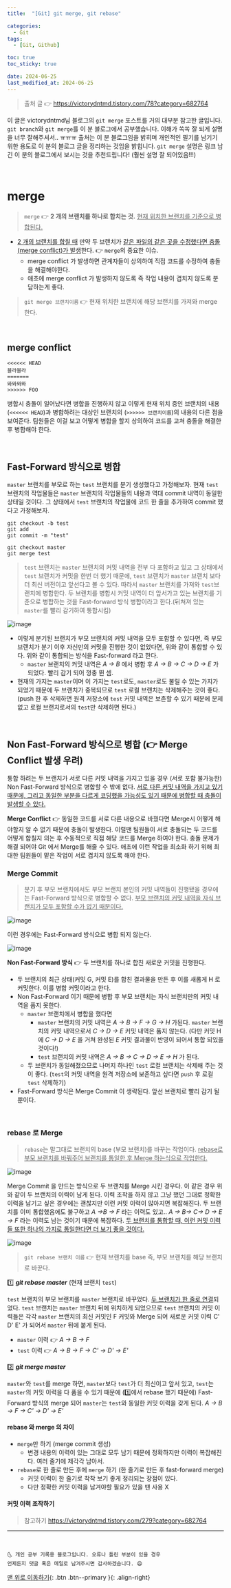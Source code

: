 ```yaml
---
title:  "[Git] git merge, git rebase" 

categories:
  - Git
tags:
  - [Git, Github]

toc: true
toc_sticky: true

date: 2024-06-25
last_modified_at: 2024-06-25
---
```


> 출처 글 👉 <https://victorydntmd.tistory.com/78?category=682764>

이 글은 victorydntmd님 블로그의 `git merge` 포스트를 거의 대부분 참고한 글입니다. `git branch`와 `git merge`를 이 분 블로그에서 공부했습니다. 이해가 쏙쏙 잘 되게 설명을 너무 잘해주셔서.. ㅠㅠㅠ 출처는 이 분 블로그임을 밝히며 개인적인 필기를 남기기 위한 용도로 이 분의 블로그 글을 정리하는 것임을 밝힙니다. `git merge` 설명은 링크 남긴 이 분의 블로그에서 보시는 것을 추천드립니다! (훨씬 설명 잘 되어있음!!!)

<br>

# merge

> `merge` 👉 **2 개의 브랜치를 하나로 합치는 것.** <u>현재 위치한 브랜치를 기준으로 병합된다.</u>

- <u>2 개의 브랜치를 합칠 때</u> 만약 두 브랜치가 <u>같은 파일의 같은 곳을 수정했다면 충돌(merge conflict)가 발생</u>한다. 👉 `merge`의 중요한 이슈.
  - merge conflict 가 발생하면 관계자들이 상의하여 직접 코드를 수정하여 충돌을 해결해야한다.
  - 애초에 merge conflict 가 발생하지 않도록 즉 작업 내용이 겹치지 않도록 분담하는게 좋다.

> `git merge 브랜치이름` 👉 현재 위치한 브랜치에 해당 브랜치를 가져와 merge 한다.

<br>

## merge conflict

```
<<<<<< HEAD
블라블라
=======
뫄뫄뫄뫄
>>>>>> FOO
```

병합시 충돌이 일어났다면 병합을 진행하지 않고 이렇게 현재 위치 중인 브랜치의 내용 (`<<<<<< HEAD`)과 병합하려는 대상인 브랜치의 (`>>>>>> 브랜치이름`)의 내용의 다른 점을 보여준다. 팀원들은 이걸 보고 어떻게 병합을 할지 상의하여 코드를 고쳐 충돌을 해결한 후 병합해야 한다.


<br>

## Fast-Forward 방식으로 병합

`master` 브랜치를 부모로 하는 `test` 브랜치를 분기 생성했다고 가정해보자. 현재 `test` 브랜치의 작업물들은 `master` 브랜치의 작업물들의 내용과 역대 commit 내역이 동일한 상태일 것이다. 그 상태에서 `test` 브랜치의 작업물에 코드 한 줄을 추가하여 commit 했다고 가정해보자. 

```
git checkout -b test
git add
git commit -m "test"

git checkout master
git merge test
```

> `test` 브랜치는 `master` 브랜치의 커밋 내역을 전부 다 포함하고 있고 그 상태에서 `test` 브랜치가 커밋을 한번 더 했기 때문에, `test` 브랜치가 `master` 브랜치 보다 더 최신 버전이고 앞선다고 볼 수 있다. 따라서 `master` 브랜치를 가져와 `test`브랜치에 병합한다. 두 브랜치를 병합시 커밋 내역이 더 앞서가고 있는 브랜치를 기준으로 병합하는 것을 Fast-forward 방식 병합이라고 한다.(뒤쳐져 있는 `master`를 빨리 감기하여 통합시킴)

![image](https://user-images.githubusercontent.com/42318591/100306682-449ca700-2fe7-11eb-91da-3ad2cff50389.png)

- 이렇게 분기된 브랜치가 부모 브랜치의 커밋 내역을 모두 포함할 수 있다면, 즉 부모 브랜치가 분기 이후 자신만의 커밋을 진행한 것이 없었다면, 위와 같이 통합할 수 있다. 위와 같이 통합되는 방식을 Fast-forward 라고 한다.
  - `master` 브랜치의 커밋 내역은 *A -> B* 에서 병합 후 *A -> B -> C -> D -> E* 가 되었다. 빨리 감기 되어 껑충 뛴 셈. 
- 현재의 가지는 `master`이며 이 가지는 `test`로도, `master`로도 불릴 수 있는 가지가 되었기 때문에 두 브랜치가 중복되므로 `test` 로컬 브랜치는 삭제해주는 것이 좋다. (push 한 후 삭제하면 원격 저장소에 `test` 커밋 내역은 보존할 수 있기 때문에 문제 없고 로컬 브랜치로서의 `test`만 삭제하면 된다.)


<br>

## Non Fast-Forward 방식으로 병합 (👉 Merge Conflict 발생 우려)

통합 하려는 두 브랜치가 서로 다른 커밋 내역을 가지고 있을 경우 (서로 포함 불가능한) Non Fast-Forward 방식으로 병합할 수 밖에 없다. <u>서로 다른 커밋 내역을 가지고 있기 때문에, 그리고 동일한 부분을 다르게 코딩했을 가능성도 있기 때문에 병합할 때 충돌이 발생할 수 있다.</u>

**Merge Conflict** 👉 동일한 코드를 서로 다른 내용으로 바꿨다면 Merge시 어떻게 해야할지 알 수 없기 때문에 충돌이 발생한다. 이럴땐 팀원들이 서로 충돌되는 두 코드를 어떻게 합칠지 의논 후 수동적으로 직접 해당 코드를 Merge 하여야 한다. 충돌 문제가 해결 되어야 Git 에서 Merge를 해줄 수 있다. 애초에 이런 작업을 최소화 하기 위해 최대한 팀원들이 맡은 작업이 서로 겹치지 않도록 해야 한다.

### Merge Commit

> 분기 후 부모 브랜치에서도 부모 브랜치 본인의 커밋 내역들이 진행됐을 경우에는 Fast-Forward 방식으로 병합할 수 없다. <u>부모 브랜치의 커밋 내역을 자식 브랜치가 모두 포함할 수가 없기 때문이다.</u>

![image](https://user-images.githubusercontent.com/42318591/100307294-d0fb9980-2fe8-11eb-975a-c7297888703d.png)

이런 경우에는 Fast-Forward 방식으로 병합 되지 않는다. 

![image](https://user-images.githubusercontent.com/42318591/100307301-d5c04d80-2fe8-11eb-8ebf-8c27a0c6bc21.png)

**Non Fast-Forward 방식** 👉 두 브랜치를 하나로 합친 새로운 커밋을 진행한다. 

- 두 브랜치의 최근 상태(커밋 G, 커밋 E)를 합친 결과물을 만든 후 이를 새롭게 H 로 커밋한다. 이를 병합 커밋이라고 한다.
- Non Fast-Forward 이기 때문에 병합 후 부모 브랜치는 자식 브랜치만의 커밋 내역을 품지 못한다. 
  - `master` 브랜치에서 병합을 했다면 
    - `master` 브랜치의 커밋 내역은 *A -> B -> F -> G -> H* 가된다. `master` 브랜치의 커밋 내역으로서 *C -> D -> E* 커밋 내역은 품지 않는다. (다만 커밋 H 에 *C -> D -> E* 을 거쳐 완성된 *E* 커밋 결과물이 반영이 되어서 통합 되있을 것이다!)
    - `test` 브랜치의 커밋 내역은 *A -> B -> C -> D -> E -> H* 가 된다.
  - 두 브랜치가 동일해졌으므로 나머지 하나인 `test` 로컬 브랜치는 삭제해 주는 것이 좋다. (`test`의 커밋 내역을 원격 저장소에 보존하고 싶다면 `push` 후 로컬 `test` 삭제하기)
- Fast-Forward 방식은 Merge Commit 이 생략된다. 앞선 브랜치로 빨리 감기 될 뿐이다.

<br>

### rebase 로 Merge

> `rebase`는 말그대로 브랜치의 base (부모 브랜치)를 바꾸는 작업이다. <u>rebase로 부모 브랜치를 바꿔주어 브랜치를 통일한 후 Merge 하는식으로 작업한다.</u>

![image](https://user-images.githubusercontent.com/42318591/100315291-c39bda80-2ffb-11eb-905e-79e1df673658.png)

Merge Commit 을 만드는 방식으로 두 브랜치를 Merge 시킨 경우다. 이 같은 경우 위와 같이 두 브랜치의 이력이 남게 된다. 이력 조작을 하지 않고 그냥 했던 그대로 정확한 이력을 남기고 싶은 경우에는 괜찮지만 이런 커밋 이력이 많아지면 복잡해진다. 두 브랜치를 이미 통합했음에도 불구하고 *A ->B -> F* 라는 이력도 있고.. *A -> B-> C-> D -> E -> F* 라는 이력도 남는 것이기 때문에 복잡하다. <u>두 브랜치를 통합할 때, 이런 커밋 이력들 또한 하나의 가지로 통일한다면 더 보기 좋을 것이다.</u>

![image](https://user-images.githubusercontent.com/42318591/100316152-47a29200-2ffd-11eb-9b2e-4ae7a80d2eb2.png)

> `git rebase 브랜치 이름` 👉 현재 브랜치를 base 즉, 부모 브랜치를 해당 브랜치로 바꾼다. 

1️⃣ ***git rebase master*** (현재 브랜치 `test`)

`test` 브랜치의 부모 브랜치를 `master` 브랜치로 바꾸었다. <u>두 브랜치가 한 줄로 연결</u>되었다. `test` 브랜치는 `master` 브랜치 뒤에 위치하게 되었으므로 `test` 브랜치의 커밋 이력들은 각각 `master` 브랜치의 최신 커밋인 F 커밋와 Merge 되어 새로운 커밋 이력 C' D' E' 가 되어서 `master` 뒤에 붙게 된다. 

- `master` 이력 👉 *A -> B -> F*
- `test` 이력 👉 *A -> B -> F -> C' -> D' -> E'*

2️⃣ ***git merge master*** 

`master`와 `test`를 merge 하면, `master`보다 `test`가 더 최신이고 앞서 있고, `test`는 `master`의 커밋 이력을 다 품을 수 있기 때문에 (1️⃣에서 rebase 했기 때문에) Fast-Forward 방식의 merge 되어 `master`는 `test`와 동일한 커밋 이력을 갖게 된다. *A -> B -> F -> C' -> D' -> E'*

#### rebase 와 merge 의 차이

- `merge`만 하기 (merge commit 생성)
  - 변경 내용의 이력이 있는 그대로 모두 남기 때문에 정확하지만 이력이 복잡해진다. 여러 줄기에 제각각 남아서.
- `rebase`로 한 줄로 만든 후에 `merge` 하기 (한 줄기로 만든 후 fast-forward merge)
  - 커밋 이력이 한 줄기로 착착 보기 좋게 정리되는 장점이 있다.
  - 다만 정확한 커밋 이력을 남겨야할 필요가 있을 땐 사용 X 


#### 커밋 이력 조작하기

> 참고하기 <https://victorydntmd.tistory.com/279?category=682764>



***
<br>

    🌜 개인 공부 기록용 블로그입니다. 오류나 틀린 부분이 있을 경우 
    언제든지 댓글 혹은 메일로 남겨주시면 감사하겠습니다. 😄

[맨 위로 이동하기](#){: .btn .btn--primary }{: .align-right}